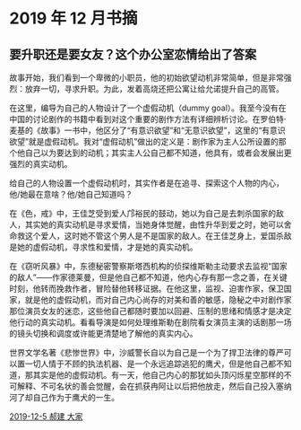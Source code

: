 # 2019 年 12 月书摘

## 要升职还是要女友？这个办公室恋情给出了答案

故事开始，我们看到一个卑微的小职员，他的初始欲望动机非常简单，但是非常强烈：放弃一切，寻求升职。为此，发着高烧还把公寓让给允诺提升自己的高管。

在这里，编导为自己的人物设计了一个虚假动机（dummy goal）。我至今没有在中国的讨论剧作的书籍中看到对这个重要的剧作方法有详细辨析讨论。在罗伯特·麦基的《故事》一书中，他区分了“有意识欲望”和“无意识欲望”，这里的“有意识欲望”就是虚假动机。我对“虚假动机”做出的定义是：剧作家为主人公所设置的那个他自己以为要达到的动机；其实主人公自己都不知道，他具有，或者会发展出更强烈的真实动机。

给自己的人物设置一个虚假动机时，其实作者是在追寻、探索这个人物的内心，他/她最在意啥？他/她自己知道吗？

在《色，戒》中，王佳芝受到爱人邝裕民的鼓动，她以为自己是去刺杀国家的敌人，其实她的真实动机是寻求爱情，当她身体觉醒，由性升华到爱之时，她可以舍命救这个爱人，这时她不管这个男人是不是国家的敌人。在王佳芝身上，爱国杀敌是她的虚假动机，寻求性和爱情，才是她的真实动机。

在《窃听风暴》中，东德秘密警察斯塔西机构的侦探维斯勒主动要求去监视“国家的敌人”——作家德莱曼，但是他自己都不知道，他内心存有那一念之善，在关键时刻，他转而挽救作者，冒险替他转移证据。在他这里，监视、迫害作家，保卫国家，就是他的虚假动机，而对自己内心尚存的对美和善的敏感，隐秘之中对剧作家那位演员女友的迷恋，这些他自己都随时要加以回避、压制的思绪和情感才是决定他行动的真实动机。看看导演是如何处理维斯勒在剧院看女演员主演的话剧那一场的镜头切换和调度或许能更清楚地了解他的真实内心。

世界文学名著《悲惨世界》中，沙威警长自以为自己是一个为了捍卫法律的尊严可以置一切人情于不顾的执法机器、是一个永远追踪逃犯的鹰犬，但是他自己都不知道，那其实是他的虚假动机。有一天，他自己内心的那犹如头顶闪烁星空那样的不可解释、不可名状的善会觉醒，会在抓获冉阿让以后把他放走，然后自己投入塞纳河了却自己作为于鹰犬的一生。

[2019-12-5 郝建 大家](https://new.qq.com/omn/20191205/20191205A0HG0U00.html)


